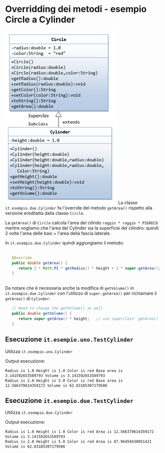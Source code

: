 # Overridding dei metodi - esempio Circle a Cylinder

![OOP_CircleCylinder](./OOP_CircleCylinder.png)
La classe `it.esempio.due.Cylinder` fa l'override del metodo `getArea()` rispetto alla versione ereditatta dalla classe `Circle`.

La `getArea()` di `Circle` calcola l'area del cilindo `raggio * raggio * PIGRECO` mentre vogliamo che l'area del Cylinder sia la superficie del cilindro: quindi 2 volte l'area delle basi + l'area della fascia laterale. 

In `it.esempio.due.Cylinder` quindi aggiungiamo il metodo:

```java

   @Override
   public double getArea() {
      return 2 * Math.PI * getRadius() * height + 2 * super.getArea();
   }
   
```

Da notare che è necessaria anche la modifica di  `getVolume()` in `it.esempio.due.Cylinder` con l'utilizzo di `super.getArea()` per richiamare il `getArea()` di `Cylinder`:

```java
   // Need to change the getVolume() as well
   public double getVolume() {
      return super.getArea() * height;   // use superclass' getArea()
   }
```

## Esecuzione `it.esempio.uno.TestCylinder`

Utilizza `it.esempio.uno.Cylinder`   

Output esecuzione:
```
Radius is 1.0 Height is 1.0 Color is red Base area is 3.141592653589793 Volume is 3.141592653589793  
Radius is 2.0 Height is 5.0 Color is red Base area is 12.566370614359172 Volume is 62.83185307179586
```

## Esecuzione `it.esempio.due.TestCylinder`

Utilizza `it.esempio.due.Cylinder`  

Output esecuzione: 
```
Radius is 1.0 Height is 1.0 Color is red Area is 12.566370614359172 Volume is 3.141592653589793
Radius is 2.0 Height is 5.0 Color is red Area is 87.96459430051421 Volume is 62.83185307179586 
```